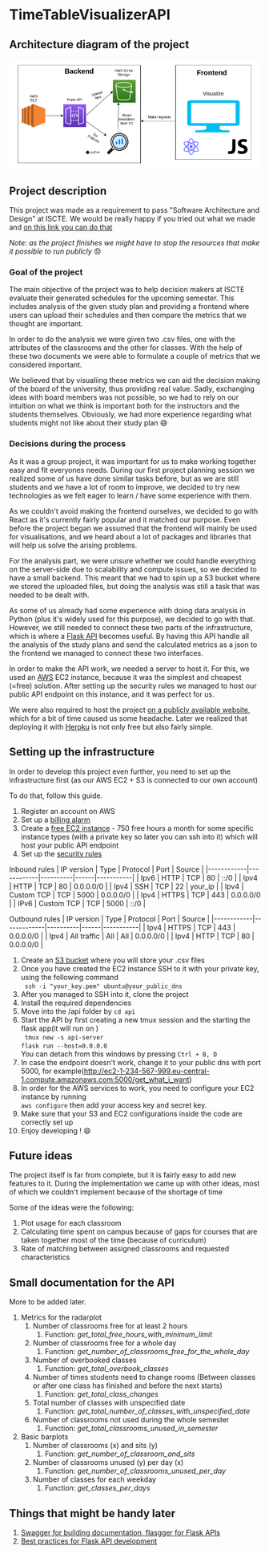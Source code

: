 # TimeTableVisualizerAPI

## Architecture diagram of the project

![Architecture diagram of the project](TimeTableSchedulerArchitectureDiagram.png)

## Project description

This project was made as a requirement to pass "Software Architecture and Design" at ISCTE. 
We would be really happy if you tried out what we made and [on this link you can do that](http://iscte-timetable-visualizer.herokuapp.com/)

*Note: as the project finishes we might have to stop the resources that make it possible to run publicly* :disappointed:

### Goal of the project
The main objective of the project was to help decision makers at ISCTE evaluate their generated schedules for the upcoming semester. This includes analysis of the given study plan and providing a frontend where users can upload their schedules and then compare the metrics that we thought are important. 

In order to do the analysis we were given two .csv files, one with the attributes of the classrooms and the other for classes. With the help of these two documents we were able to formulate a couple of metrics that we considered important. 

We believed that by visualiing these metrics we can aid the decision making of the board of the university, thus providing real value. Sadly, exchanging ideas with board members was not possible, so we had to rely on our intuition on what we think is important both for the instructors and the students themselves. Obviously, we had more experience regarding what students might not like about their study plan :sweat_smile:

### Decisions during the process

As it was a group project, it was important for us to make working together easy and fit everyones needs. During our first project planning session we realized some of us have done similar tasks before, but as we are still students and we have a lot of room to improve, we decided to try new technologies as we felt eager to learn / have some experience with them. 

As we couldn't avoid making the frontend ourselves, we decided to go with React as it's currently fairly popular and it matched our purpose. Even before the project began we assumed that the frontend will mainly be used for visualisations, and we heard about a lot of packages and libraries that will help us solve the arising problems. 

For the analysis part, we were unsure whether we could handle everything on the server-side due to scalability and compute issues, so we decided to have a small backend. This meant that we had to spin up a S3 bucket where we stored the uploaded files, but doing the analysis was still a task that was needed to be dealt with. 

As some of us already had some experience with doing data analysis in Python (plus it's widely used for this purpose), we decided to go with that. However, we still needed to connect these two parts of the infrastructure, which is where a [Flask API](https://flask.palletsprojects.com/en/2.0.x/) becomes useful. By having this API handle all the analysis of the study plans and send the calculated metrics as a json to the frontend we managed to connect these two interfaces. 

In order to make the API work, we needed a server to host it. For this, we used an [AWS](https://www.aws.com/) EC2 instance, because it was the simplest and cheapest (=free) solution. 
After setting up the security rules we managed to host our public API endpoint on this instance, and it was perfect for us. 

We were also required to host the project [on a publicly available website](http://iscte-timetable-visualizer.herokuapp.com/), which for a bit of time caused us some headache. Later we realized that deploying it with [Heroku](https://dashboard.heroku.com/) is not only free but also fairly simple.

## Setting up the infrastructure

In order to develop this project even further, you need to set up the infrastructure first (as our AWS EC2 + S3 is connected to our own account)

To do that, follow this guide.

1. Register an account on AWS
1. Set up a [billing alarm](https://console.aws.amazon.com/billing/home) 
1. Create a [free EC2 instance](https://aws.amazon.com/ec2/) - 750 free hours a month for some specific instance types (with a private key so later you can ssh into it) which will host your public API endpoint
1. Set up the [security rules](https://docs.aws.amazon.com/vpc/latest/userguide/VPC_SecurityGroups.html)

Inbound rules
| IP version | Type       | Protocol | Port | Source    |
|------------|------------|----------|------|-----------|
| Ipv6       | HTTP       | TCP      | 80   | ::/0      |
| Ipv4       | HTTP       | TCP      | 80   | 0.0.0.0/0 |
| Ipv4       | SSH        | TCP      | 22   | your_ip   |
| Ipv4       | Custom TCP | TCP      | 5000 | 0.0.0.0/0 |
| Ipv4       | HTTPS      | TCP      | 443  | 0.0.0.0/0 |
| IPv6       | Custom TCP | TCP      | 5000 | ::/0      |

Outbound rules
| IP version | Type        | Protocol | Port | Source    |
|------------|-------------|----------|------|-----------|
| Ipv4       | HTTPS       | TCP      | 443  | 0.0.0.0/0 |
| Ipv4       | All traffic | All      | All  | 0.0.0.0/0 |
| Ipv4       | HTTP        | TCP      | 80   | 0.0.0.0/0 |

1. Create an [S3 bucket](https://aws.amazon.com/s3/) where you will store your .csv files
1. Once you have created the EC2 instance SSH to it with your private key, using the following command <br>
``` ssh -i "your_key.pem" ubuntu@your_public_dns```
1. After you managed to SSH into it, clone the project
1. Install the required dependencies
1. Move into the /api folder by ```cd api```
1. Start the API by first creating a new tmux session and the starting the flask app(it will run on ) <br>
``` tmux new -s api-server``` <br>
``` flask run --host=0.0.0.0 ``` <br>
You can detach from this windows by pressing ```Ctrl + B, D``` 
1. In case the endpoint doesn't work, change it to your public dns with port 5000, for example(http://ec2-1-234-567-999.eu-central-1.compute.amazonaws.com:5000/get_what_i_want)
1. In order for the AWS services to work, you need to configure your EC2 instance by running <br>
```aws configure``` 
then add your access key and secret key.
1. Make sure that your S3 and EC2 configurations inside the code are correctly set up
1. Enjoy developing ! :smile: 

## Future ideas

The project itself is far from complete, but it is fairly easy to add new features to it. 
During the implementation we came up with other ideas, most of which we couldn't implement because of the shortage of time

Some of the ideas were the following:
1. Plot usage for each classroom
1. Calculating time spent on campus because of gaps for courses that are taken together most of the time (because of curriculum)
1. Rate of matching between assigned classrooms and requested characteristics 

## Small documentation for the API 

More to be added later. 

1. Metrics for the radarplot
    1. Number of classrooms free for at least 2 hours
        1. Function: *get_total_free_hours_with_minimum_limit*
    1. Number of classrooms free for a whole day
        1. Function: *get_number_of_classrooms_free_for_the_whole_day*
    1. Number of overbooked classes
        1. Function: *get_total_overbook_classes*
    1. Number of times students need to change rooms (Between classes or after one class has finished and before the next starts)
        1. Function: *get_total_class_changes*
    1. Total number of classes with unspecified date
        1. Function: *get_total_number_of_classes_with_unspecified_date*
    1. Number of classrooms not used during the whole semester
        1. Function: *get_total_classrooms_unused_in_semester*
1. Basic barplots
    1. Number of classrooms (x) and sits (y)
        1. Function: *get_number_of_classroom_and_sits*
    1. Number of classrooms unused (y) per day (x)
        1. Function: *get_number_of_classrooms_unused_per_day*
    1. Number of classes for each weekday 
        1. Function: *get_classes_per_days*

## Things that might be handy later
1. [Swagger for building documentation, flasgger for Flask APIs](https://github.com/flasgger/flasgger)
1. [Best practices for Flask API development](https://auth0.com/blog/best-practices-for-flask-api-development/)
